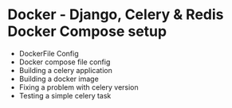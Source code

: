 # Docker - Django, Celery & Redis Docker Compose setup 

- DockerFile Config
- Docker compose file config 
- Building a celery application 
- Building a docker image 
- Fixing a problem with celery version 
- Testing a simple celery task 
